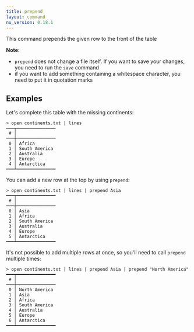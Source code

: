 ```yaml
---
title: prepend
layout: command
nu_version: 0.18.1
---
```


This command prepends the given row to the front of the table

**Note**:

- `prepend` does not change a file itself. If you want to save your changes, you need to run the `save` command
- if you want to add something containing a whitespace character, you need to put it in quotation marks

## Examples

Let's complete this table with the missing continents:

```shell
> open continents.txt | lines
━━━┯━━━━━━━━━━━━━━━
 # │
───┼───────────────
 0 │ Africa
 1 │ South America
 2 │ Australia
 3 │ Europe
 4 │ Antarctica
━━━┷━━━━━━━━━━━━━━━
```

You can add a new row at the top by using `prepend`:

```shell
> open continents.txt | lines | prepend Asia
━━━┯━━━━━━━━━━━━━━━
 # │
───┼───────────────
 0 │ Asia
 1 │ Africa
 2 │ South America
 3 │ Australia
 4 │ Europe
 5 │ Antarctica
━━━┷━━━━━━━━━━━━━━━
```

It's not possible to add multiple rows at once, so you'll need to call `prepend` multiple times:

```shell
> open continents.txt | lines | prepend Asia | prepend "North America"
━━━┯━━━━━━━━━━━━━━━
 # │
───┼───────────────
 0 │ North America
 1 │ Asia
 2 │ Africa
 3 │ South America
 4 │ Australia
 5 │ Europe
 6 │ Antarctica
━━━┷━━━━━━━━━━━━━━━
```
